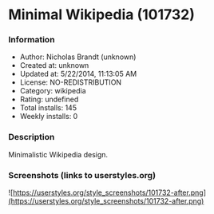 # Minimal Wikipedia (101732)

### Information
- Author: Nicholas Brandt (unknown)
- Created at: unknown
- Updated at: 5/22/2014, 11:13:05 AM
- License: NO-REDISTRIBUTION
- Category: wikipedia
- Rating: undefined
- Total installs: 145
- Weekly installs: 0


### Description
Minimalistic Wikipedia design.


### Screenshots (links to userstyles.org)
![https://userstyles.org/style_screenshots/101732-after.png](https://userstyles.org/style_screenshots/101732-after.png)


